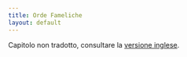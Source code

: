 ```yaml
---
title: Orde Fameliche
layout: default
---
```

Capitolo non tradotto, consultare la [versione inglese](http://book.dwgazetteer.com/monsters_hordes.html).
